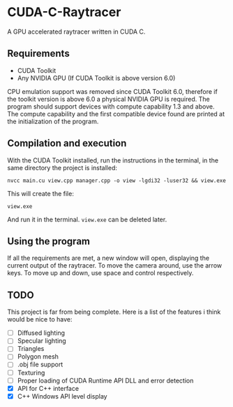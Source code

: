 # CUDA-C-Raytracer
A GPU accelerated raytracer written in CUDA C.

## Requirements
- CUDA Toolkit
- Any NVIDIA GPU (If CUDA Toolkit is above version 6.0)

CPU emulation support was removed since CUDA Toolkit 6.0, therefore if the toolkit version is above 6.0 a physical NVIDIA GPU is required. The program should support devices with compute capability 1.3 and above. The compute capability and the first compatible device found are printed at the initialization of the program. 

## Compilation and execution
With the CUDA Toolkit installed, run the instructions in the terminal, in the same directory the project is installed:
```
nvcc main.cu view.cpp manager.cpp -o view -lgdi32 -luser32 && view.exe
```
This will create the file:
```
view.exe
```
And run it in the terminal.
```view.exe``` can be deleted later.

## Using the program
If all the requirements are met, a new window will open, displaying the current output of the raytracer.
To move the camera around, use the arrow keys. To move up and down, use space and control respectively.

## TODO
This project is far from being complete. Here is a list of the features i think would be nice to have:
- [ ] Diffused lighting
- [ ] Specular lighting
- [ ] Triangles
- [ ] Polygon mesh
- [ ] .obj file support
- [ ] Texturing
- [ ] Proper loading of CUDA Runtime API DLL and error detection
- [X] API for C++ interface
- [X] C++ Windows API level display
